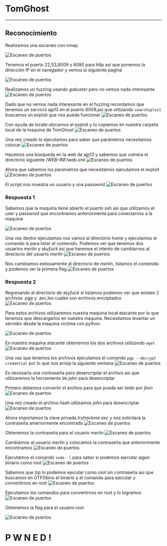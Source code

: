 # TomGhost
---

## Reconocimiento

Realizamos una escaneo con nmap 

![Escaneo de puertos](Imagenes/TomGhost/1.PNG)

Tenemos el puerto 22,53,8009 y 8080 para http asi que ponemos la dirección IP en el navegador y vemos la siguiente pagina

![Escaneo de puertos](Imagenes/TomGhost/2.PNG)

Realizamos un fuzzing usando *gobuster* pero no vemos nada interesante 
![Escaneo de puertos](Imagenes/TomGhost/3.PNG)

Dado que no vemos nada interesante en el fuzzing recordamos que tenemos un servicio ajp13 en el puerto 8009,asi que utilizando `searchsploit` buscamos un exploit que nos pueda funcionar 
![Escaneo de puertos](Imagenes/TomGhost/4.PNG)

Con ayuda de locate ubicamos el exploit y lo copiamos en nuestra carpeta local de la maquina de TomGhost
![Escaneo de puertos](Imagenes/TomGhost/5.PNG)

Una vez creado lo ejecutamos para saber que parámetros necesitamos colocar 
![Escaneo de puertos](Imagenes/TomGhost/6.PNG)

Hacemos una búsqueda en la web de ajp13 y sabemos que vulnera el directorio siguiente 
/WEB-INF/web.xml
![Escaneo de puertos](Imagenes/TomGhost/7.PNG)


Ahora que sabemos los parametros que necesitamos ejecutamos el exploit
![Escaneo de puertos](Imagenes/TomGhost/8.PNG)

El script nos muestra un usuario y una password
![Escaneo de puertos](Imagenes/TomGhost/9.PNG)


### Respuesta 1

Sabemos que la maquina tiene abierto el puerto ssh asi que utilizamos el user y password que encontramos anteriormente para conectarnos a la maquina 

![Escaneo de puertos](Imagenes/TomGhost/10.PNG)

Una vez dentro ejecutamos nos vamos al directorio home y ejecutamos el comando ls para listar el contenido.
Podemos ver que tenemos dos usuarios *merlin* y *skyfuck* asi que haremos el intento de cambiarnos al directorio del usuario *merlin*
![Escaneo de puertos](Imagenes/TomGhost/11.PNG)


Nos cambiamos exitosamente al directorio de *merlin*, listamos el contenido y podemos ver la primera flag 
![Escaneo de puertos](Imagenes/TomGhost/12.PNG)

### Respuesta 2

Regresando al directorio de *skyfuck* si listamos podemos ver que existen 2 archivos .pgp y .asc,los cuales son archivos encriptados 
![Escaneo de puertos](Imagenes/TomGhost/13.PNG)

Para estos archivos utilizaremos nuestra maquina local atacante por lo que tenemos que descargarlos en nuestra maquina.
Necesitamos levantar un servidor desde la maquina victima con python 

![Escaneo de puertos](Imagenes/TomGhost/14.PNG)

En nuestra maquina atacante obtenemos los dos archivos utilizando `wget` 
![Escaneo de puertos](Imagenes/TomGhost/15.PNG)

Una vez que tenemos  los archivos  ejecutamos el comando `pgp --decrypt credential` por lo que nos arroja la siguiente ventana 
![Escaneo de puertos](Imagenes/TomGhost/16.PNG)

Es necesaria una contraseña para desencriptar el archivo asi que utilizaremos la herramienta de *john* para desencriptar 

Primero debemos  convertir el archivo para que pueda ser leido por jhon 
![Escaneo de puertos](Imagenes/TomGhost/17.PNG)

Una vez creado el archivo hash utilizamos *john* para desencriptar 
![Escaneo de puertos](Imagenes/TomGhost/18.PNG)


Ahora importamos la clave privada *tryhackme.asc* y nos solicitará la contraseña anteriormente encontrada 
![Escaneo de puertos](Imagenes/TomGhost/19.PNG)

Obtenemos la contraseña para el usuario *merlin* 
![Escaneo de puertos](Imagenes/TomGhost/20.PNG)

Cambiamos al usuario *merlin* y colocamos la contraseña que anteriormente encontramos 
![Escaneo de puertos](Imagenes/TomGhost/21.PNG)

Ejecutamos el comando `sudo -l` para saber si podemos ejecutar algun binario como root
![Escaneo de puertos](Imagenes/TomGhost/22.PNG)

Sabemos que zip lo podemos ejecutar como *root* sin contraseña asi que buscamos en GTFObins el binario y el comando para ejecutar y convertirnos en *root*
![Escaneo de puertos](Imagenes/TomGhost/23.PNG)

Ejecutamos los comandos para convertirnos en root y lo logramos 
![Escaneo de puertos](Imagenes/TomGhost/24.PNG)

Obtenemos la flag para el usuario root

![Escaneo de puertos](Imagenes/TomGhost/25.PNG)



#                               P W N E D !

